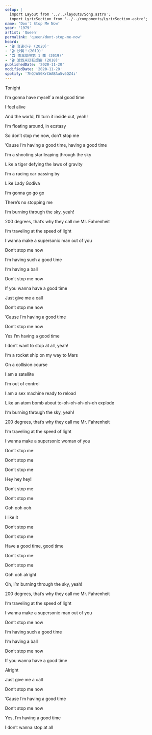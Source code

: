 ```yaml
---
setup: |
  import Layout from '../../layouts/Song.astro';
  import LyricSection from '../../components/LyricSection.astro';
name: 'Don’t Stop Me Now'
year: '1979'
artist: 'Queen'
permalink: 'queen/dont-stop-me-now'
heard:
- '🎬 音速小子 (2020)'
- '🎬 沙贊！(2019)'
- '📺 雨傘學院第 1 季 (2019)'
- '🎬 波西米亞狂想曲 (2018)'
publishedDate: '2020-11-20'
modifiedDate: '2020-11-20'
spotify: '7hQJA50XrCWABAu5v6QZ4i'
---
```


<LyricSection>

Tonight

I&rsquo;m gonna have myself a real good time

I feel alive

And the world, I&rsquo;ll turn it inside out, yeah!

I&rsquo;m floating around, in ecstasy

</LyricSection>

<LyricSection>

So don&rsquo;t stop me now, don&rsquo;t stop me

&rsquo;Cause I&rsquo;m having a good time, having a good time

</LyricSection>

<LyricSection>

I&rsquo;m a shooting star leaping through the sky

Like a tiger defying the laws of gravity

I&rsquo;m a racing car passing by

Like Lady Godiva

I&rsquo;m gonna go go go

There&rsquo;s no stopping me

</LyricSection>

<LyricSection>

I&rsquo;m burning through the sky, yeah!

200 degrees, that&rsquo;s why they call me Mr. Fahrenheit

I&rsquo;m traveling at the speed of light

I wanna make a supersonic man out of you

</LyricSection>

<LyricSection>

Don&rsquo;t stop me now

I&rsquo;m having such a good time

I&rsquo;m having a ball

Don&rsquo;t stop me now

If you wanna have a good time

Just give me a call

</LyricSection>

<LyricSection>

Don&rsquo;t stop me now

&rsquo;Cause I&rsquo;m having a good time

Don&rsquo;t stop me now

Yes I&rsquo;m having a good time

I don&rsquo;t want to stop at all, yeah!

</LyricSection>

<LyricSection>

I&rsquo;m a rocket ship on my way to Mars

On a collision course

I am a satellite

I&rsquo;m out of control

I am a sex machine ready to reload

Like an atom bomb about to-oh-oh-oh-oh-oh explode

</LyricSection>

<LyricSection>

I&rsquo;m burning through the sky, yeah!

200 degrees, that&rsquo;s why they call me Mr. Fahrenheit

I&rsquo;m traveling at the speed of light

I wanna make a supersonic woman of you

</LyricSection>

<LyricSection>

Don&rsquo;t stop me

Don&rsquo;t stop me

Don&rsquo;t stop me

Hey hey hey!

</LyricSection>

<LyricSection>

Don&rsquo;t stop me

Don&rsquo;t stop me

Ooh ooh ooh

I like it

</LyricSection>

<LyricSection>

Don&rsquo;t stop me

Don&rsquo;t stop me

Have a good time, good time

</LyricSection>

<LyricSection>

Don&rsquo;t stop me

Don&rsquo;t stop me

Ooh ooh alright

</LyricSection>

<LyricSection>

Oh, I&rsquo;m burning through the sky, yeah!

200 degrees, that&rsquo;s why they call me Mr. Fahrenheit

I&rsquo;m traveling at the speed of light

I wanna make a supersonic man out of you

</LyricSection>

<LyricSection>

Don&rsquo;t stop me now

I&rsquo;m having such a good time

I&rsquo;m having a ball

Don&rsquo;t stop me now

If you wanna have a good time

Alright

Just give me a call

</LyricSection>

<LyricSection>

Don&rsquo;t stop me now

&rsquo;Cause I&rsquo;m having a good time

Don&rsquo;t stop me now

Yes, I&rsquo;m having a good time

I don&rsquo;t wanna stop at all

</LyricSection>
